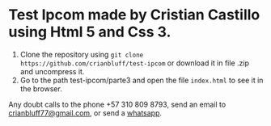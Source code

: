 # Test Ipcom made by Cristian Castillo using Html 5 and Css 3.

1. Clone the repository using `git clone https://github.com/crianbluff/test-ipcom` or download it in file .zip and uncompress it.
3. Go to the path test-ipcom/parte3 and open the file `index.html` to see it in the browser.

Any doubt calls to the phone +57 310 809 8793, send an email to crianbluff77@gmail.com, or send a [whatsapp](https://api.whatsapp.com/send?phone=573108098793).
